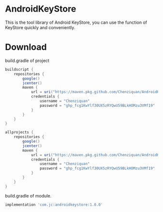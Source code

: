 # AndroidKeyStore

This is the tool library of Android KeyStore, you can use the function of KeyStore quickly and conveniently.

# Download

build.gradle of project

```groovy
buildscript {
    repositories {
        google()
        jcenter()
        maven {
            url = uri("https://maven.pkg.github.com/Chenziquan/AndroidKeyStore")
            credentials {
                username = "Chenziquan"
                password = "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"
            }
        }
    }
}

allprojects {
    repositories {
        google()
        jcenter()
        maven {
            url = uri("https://maven.pkg.github.com/Chenziquan/AndroidKeyStore")
            credentials {
                username = "Chenziquan"
                password = "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"
            }
        }
    }
}
```

build.gradle of module.

```groovy
implementation 'com.jc:androidkeystore:1.0.0'
```